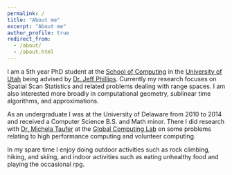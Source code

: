 ```yaml
---
permalink: /
title: "About me"
excerpt: "About me"
author_profile: true
redirect_from: 
  - /about/
  - /about.html
---
```


I am a 5th year PhD student at the [School of Computing](http://www.cs.utah.edu/) in the [University of Utah](https://www.utah.edu/) being advised by [Dr. Jeff Phillips](http://www.cs.utah.edu/~jeffp/). Currently my research focuses on Spatial Scan Statistics and related problems dealing with range spaces. I am also interested more broadly in computational geometry, sublinear time algorithms, and approximations.

As an undergraduate I was at the University of Delaware from 2010 to 2014 and received a Computer Science B.S. and Math minor. There I did research with [Dr. Michela Taufer](https://www.eecs.utk.edu/people/faculty/dr-michela-taufer/) at the [Global Computing Lab](https://globalcomputing.group/about.html) on some problems relating to high performance computing and volunteer computing.

In my spare time I enjoy doing outdoor activities such as rock climbing, hiking, and skiing, and indoor activities such as eating unhealthy food and playing the occasional rpg.

